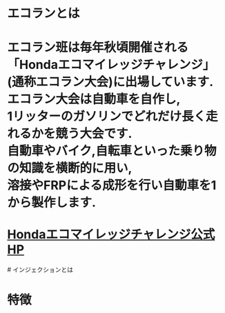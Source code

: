 # エコランとは
<div>
<h1>エコラン班は毎年秋頃開催される<br>
		「Hondaエコマイレッジチャレンジ」(通称エコラン大会)に出場しています.<br>
		エコラン大会は自動車を自作し,<br>
		1リッターのガソリンでどれだけ長く走れるかを競う大会です.<br>
		自動車やバイク,自転車といった乗り物の知識を横断的に用い,<br>
		溶接やFRPによる成形を行い自動車を1から製作します.<br>
		<br>
		<a href="http://www.honda.co.jp/Racing/emc/" target="">Hondaエコマイレッジチャレンジ公式HP</a><br></h1>
</div>
# インジェクションとは

# 特徴
